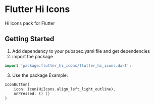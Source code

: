 # Flutter Hi Icons

Hi Icons pack for Flutter

## Getting Started

1. Add dependency to your pubspec.yaml file and get dependencies
2. import the package 
```dart
import 'package:flutter_hi_icons/flutter_hi_icons.dart';
```
3. Use the package
Example:
```dart
IconButton(
    icon: Icon(HiIcons.align_left_light_outline),
    onPressed: () {}
)
```